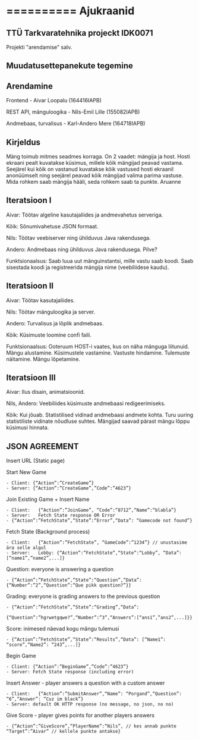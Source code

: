 ==========
Ajukraanid
==========


TTÜ Tarkvaratehnika projeckt IDK0071
------------------------------------

Projekti "arendamise" salv.

Muudatusettepanekute tegemine
-----------------------------


Arendamine
----------

Frontend - Aivar Loopalu (164416IAPB)

REST API, mänguloogika - Nils-Emil Lille (155082IAPB)

Andmebaas, turvalisus  - Karl-Andero Mere (164718IAPB)


Kirjeldus
---------
Mäng toimub mitmes seadmes korraga. On 2 vaadet: mängija ja host. Hosti ekraani pealt kuvatakse küsimus, millele kõik mängijad peavad vastama. Seejärel kui kõik on vastanud kuvatakse kõik vastused hosti ekraanil anonüümselt ning seejärel peavad kõik mängijad valima parima vastuse. Mida rohkem saab mängija hääli, seda rohkem saab ta punkte.
Aruanne


Iteratsioon I
-------------

Aivar: Töötav algeline kasutajaliides ja andmevahetus serveriga.

Kõik: Sõnumivahetuse JSON formaat.

Nils: Töötav veebiserver ning ühilduvus Java rakendusega.

Andero: Andmebaas ning ühilduvus Java rakendusega. Pilve?

Funktsionaalsus:
Saab luua uut mänguinstantsi, mille vastu saab koodi.
Saab sisestada koodi ja registreerida mängija nime (veebiliidese kaudu).

Iteratsioon II
--------------
Aivar: Töötav kasutajaliides.

Nils: Töötav mänguloogika ja server.

Andero: Turvalisus ja lõplik andmebaas.

Kõik: Küsimuste loomine confi faili.

Funktsionaalsus:
Ooteruum HOST-i vaates, kus on näha mänguga liitunuid.
Mängu alustamine.
Küsimustele vastamine.
Vastuste hindamine.
Tulemuste näitamine.
Mängu lõpetamine.

Iteratsioon III
---------------
Aivar: Ilus disain, animatsioonid.

Nils, Andero: Veebiliides küsimuste andmebaasi redigeerimiseks.

Kõik: Kui jõuab.
Statistilised vidinad andmebaasi andmete kohta. Turu uuring statistiliste vidinate nõudluse suhtes.
Mängijad saavad pärast mängu lõppu küsimusi hinnata.


JSON AGREEMENT
--------------

Insert URL (Static page)

Start New Game

	- Client: {“Action”:”CreateGame”}
	- Server: {“Action”:”CreateGame”,”Code”:”4623”}
Join Existing Game + Insert Name

	- Client: 	{“Action”:”JoinGame”, “Code”:“8712”,“Name”:“blabla”}
	- Server: 	Fetch State response OR Error
	- {“Action”:”FetchState”,“State”:“Error”,“Data”: “Gamecode not found”}

Fetch State (Background process)

	- Client: 	{“Action”:”FetchState”, “GameCode”:”1234”} // unustasime ära selle algul
	- Server: 	Lobby: {“Action”:”FetchState”,“State”:“Lobby”, “Data”: [“name1”,”name2”,...]}

Question: everyone is answering a question

    - {“Action”:”FetchState”,“State”:“Question”,“Data”: {“Number”:”2”,“Question”:“Que pikk question?”}}

Grading: everyone is grading answers to the previous question

    - {“Action”:”FetchState”,“State”:“Grading”,“Data”:
                              {“Question”:”hgrwetgqwe?”,“Number”:”3”,“Answers”:[“ans1”,”ans2”,...]}}

Score: inimesed näevad kogu mängu tulemusi

    - {“Action”:”FetchState”,“State”:“Results”,“Data”: [“Name1”: “score”,“Name2”: “243”,...]}
    
Begin Game

    - Client: {“Action”:”BeginGame”,”Code”:”4623”}
    - Server: Fetch State response (including error)

Insert Answer - player answers a question with a custom answer

	- Client:	{“Action”:”SubmitAnswer”,“Name”: “Porgand”,“Question”: “6”,“Answer”: “Cuz im black”}
	- Server: default OK HTTP response (no message, no json, no no)
	
Give Score - player gives points for another players answers

	- {“Action”:”GiveScore”,“PlayerName”:“Nils”, // kes annab punkte “Target”:”Aivar” // kellele punkte antakse}

    
